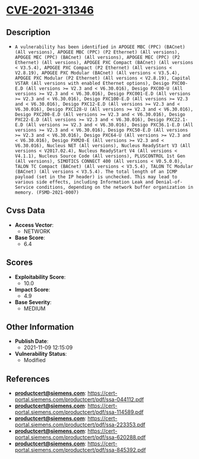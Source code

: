
# [CVE-2021-31346](https://cve.mitre.org/cgi-bin/cvename.cgi?name=CVE-2021-31346)

## Description

- `A vulnerability has been identified in APOGEE MBC (PPC) (BACnet) (All versions), APOGEE MBC (PPC) (P2 Ethernet) (All versions), APOGEE MEC (PPC) (BACnet) (All versions), APOGEE MEC (PPC) (P2 Ethernet) (All versions), APOGEE PXC Compact (BACnet) (All versions < V3.5.4), APOGEE PXC Compact (P2 Ethernet) (All versions < V2.8.19), APOGEE PXC Modular (BACnet) (All versions < V3.5.4), APOGEE PXC Modular (P2 Ethernet) (All versions < V2.8.19), Capital VSTAR (All versions with enabled Ethernet options), Desigo PXC00-E.D (All versions >= V2.3 and < V6.30.016), Desigo PXC00-U (All versions >= V2.3 and < V6.30.016), Desigo PXC001-E.D (All versions >= V2.3 and < V6.30.016), Desigo PXC100-E.D (All versions >= V2.3 and < V6.30.016), Desigo PXC12-E.D (All versions >= V2.3 and < V6.30.016), Desigo PXC128-U (All versions >= V2.3 and < V6.30.016), Desigo PXC200-E.D (All versions >= V2.3 and < V6.30.016), Desigo PXC22-E.D (All versions >= V2.3 and < V6.30.016), Desigo PXC22.1-E.D (All versions >= V2.3 and < V6.30.016), Desigo PXC36.1-E.D (All versions >= V2.3 and < V6.30.016), Desigo PXC50-E.D (All versions >= V2.3 and < V6.30.016), Desigo PXC64-U (All versions >= V2.3 and < V6.30.016), Desigo PXM20-E (All versions >= V2.3 and < V6.30.016), Nucleus NET (All versions), Nucleus ReadyStart V3 (All versions < V2017.02.4), Nucleus ReadyStart V4 (All versions < V4.1.1), Nucleus Source Code (All versions), PLUSCONTROL 1st Gen (All versions), SIMOTICS CONNECT 400 (All versions < V0.5.0.0), TALON TC Compact (BACnet) (All versions < V3.5.4), TALON TC Modular (BACnet) (All versions < V3.5.4). The total length of an ICMP payload (set in the IP header) is unchecked. This may lead to various side effects, including Information Leak and Denial-of-Service conditions, depending on the network buffer organization in memory. (FSMD-2021-0007)`

## Cvss Data

- **Access Vector**:
  - NETWORK
- **Base Score**:
  - 6.4

## Scores

- **Exploitability Score**:
  - 10.0
- **Impact Score**:
  - 4.9
- **Base Severity**:
  - MEDIUM

## Other Information

- **Publish Date**:
  - 2021-11-09 12:15:09
- **Vulnerability Status**:
  - Modified

## References

- **productcert@siemens.com**: https://cert-portal.siemens.com/productcert/pdf/ssa-044112.pdf
- **productcert@siemens.com**: https://cert-portal.siemens.com/productcert/pdf/ssa-114589.pdf
- **productcert@siemens.com**: https://cert-portal.siemens.com/productcert/pdf/ssa-223353.pdf
- **productcert@siemens.com**: https://cert-portal.siemens.com/productcert/pdf/ssa-620288.pdf
- **productcert@siemens.com**: https://cert-portal.siemens.com/productcert/pdf/ssa-845392.pdf
